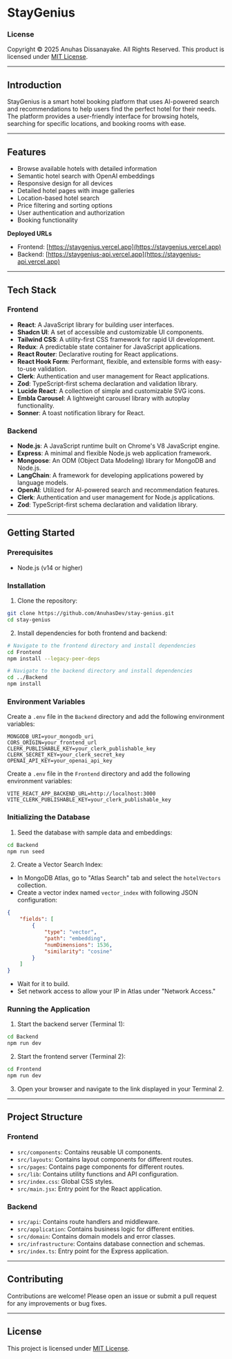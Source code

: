 # StayGenius

### License

Copyright &copy; 2025 Anuhas Dissanayake. All Rights Reserved.
This product is licensed under [MIT License](License.txt).

---

## Introduction

StayGenius is a smart hotel booking platform that uses AI-powered search and recommendations to help users find the perfect hotel for their needs. The platform provides a user-friendly interface for browsing hotels, searching for specific locations, and booking rooms with ease.

---

## Features

- Browse available hotels with detailed information
- Semantic hotel search with OpenAI embeddings
- Responsive design for all devices
- Detailed hotel pages with image galleries
- Location-based hotel search
- Price filtering and sorting options
- User authentication and authorization
- Booking functionality

**Deployed URLs**

- Frontend: [https://staygenius.vercel.app](https://staygenius.vercel.app)
- Backend: [https://staygenius-api.vercel.app](https://staygenius-api.vercel.app)

---

## Tech Stack

### Frontend

- **React**: A JavaScript library for building user interfaces.
- **Shadcn UI**: A set of accessible and customizable UI components.
- **Tailwind CSS**: A utility-first CSS framework for rapid UI development.
- **Redux**: A predictable state container for JavaScript applications.
- **React Router**: Declarative routing for React applications.
- **React Hook Form**: Performant, flexible, and extensible forms with easy-to-use validation.
- **Clerk**: Authentication and user management for React applications.
- **Zod**: TypeScript-first schema declaration and validation library.
- **Lucide React**: A collection of simple and customizable SVG icons.
- **Embla Carousel**: A lightweight carousel library with autoplay functionality.
- **Sonner**: A toast notification library for React.

### Backend

- **Node.js**: A JavaScript runtime built on Chrome's V8 JavaScript engine.
- **Express**: A minimal and flexible Node.js web application framework.
- **Mongoose**: An ODM (Object Data Modeling) library for MongoDB and Node.js.
- **LangChain**: A framework for developing applications powered by language models.
- **OpenAI**: Utilized for AI-powered search and recommendation features.
- **Clerk**: Authentication and user management for Node.js applications.
- **Zod**: TypeScript-first schema declaration and validation library.

---

## Getting Started

### Prerequisites

- Node.js (v14 or higher)

### Installation

1. Clone the repository:

```bash
git clone https://github.com/AnuhasDev/stay-genius.git
cd stay-genius
```

2. Install dependencies for both frontend and backend:

```bash
# Navigate to the frontend directory and install dependencies
cd Frontend
npm install --legacy-peer-deps

# Navigate to the backend directory and install dependencies
cd ../Backend
npm install
```

### Environment Variables

Create a `.env` file in the `Backend` directory and add the following environment variables:

```env
MONGODB_URI=your_mongodb_uri
CORS_ORIGIN=your_frontend_url
CLERK_PUBLISHABLE_KEY=your_clerk_publishable_key
CLERK_SECRET_KEY=your_clerk_secret_key
OPENAI_API_KEY=your_openai_api_key
```

Create a `.env` file in the `Frontend` directory and add the following environment variables:

```env
VITE_REACT_APP_BACKEND_URL=http://localhost:3000
VITE_CLERK_PUBLISHABLE_KEY=your_clerk_publishable_key
```

### Initializing the Database

1. Seed the database with sample data and embeddings:

```bash
cd Backend
npm run seed
```

2. Create a Vector Search Index:

- In MongoDB Atlas, go to "Atlas Search" tab and select the `hotelVectors` collection.
- Create a vector index named `vector_index` with following JSON configuration:

```json
{
	"fields": [
		{
			"type": "vector",
			"path": "embedding",
			"numDimensions": 1536,
			"similarity": "cosine"
		}
	]
}
```

- Wait for it to build.
- Set network access to allow your IP in Atlas under "Network Access."

### Running the Application

1. Start the backend server (Terminal 1):

```bash
cd Backend
npm run dev
```

2. Start the frontend server (Terminal 2):

```bash
cd Frontend
npm run dev
```

3. Open your browser and navigate to the link displayed in your Terminal 2.

---

## Project Structure

### Frontend

- `src/components`: Contains reusable UI components.
- `src/layouts`: Contains layout components for different routes.
- `src/pages`: Contains page components for different routes.
- `src/lib`: Contains utility functions and API configuration.
- `src/index.css`: Global CSS styles.
- `src/main.jsx`: Entry point for the React application.

### Backend

- `src/api`: Contains route handlers and middleware.
- `src/application`: Contains business logic for different entities.
- `src/domain`: Contains domain models and error classes.
- `src/infrastructure`: Contains database connection and schemas.
- `src/index.ts`: Entry point for the Express application.

---

## Contributing

Contributions are welcome! Please open an issue or submit a pull request for any improvements or bug fixes.

---

## License

This project is licensed under [MIT License](License.txt).
